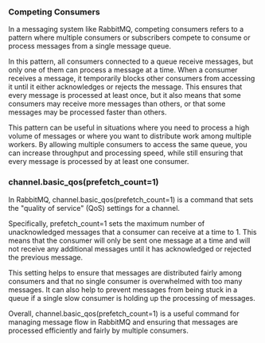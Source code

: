 ### Competing Consumers

In a messaging system like RabbitMQ, competing consumers refers to a pattern where multiple consumers or subscribers compete to consume or process messages from a single message queue.

In this pattern, all consumers connected to a queue receive messages, but only one of them can process a message at a time. When a consumer receives a message, it temporarily blocks other consumers from accessing it until it either acknowledges or rejects the message. This ensures that every message is processed at least once, but it also means that some consumers may receive more messages than others, or that some messages may be processed faster than others.

This pattern can be useful in situations where you need to process a high volume of messages or where you want to distribute work among multiple workers. By allowing multiple consumers to access the same queue, you can increase throughput and processing speed, while still ensuring that every message is processed by at least one consumer.


### channel.basic_qos(prefetch_count=1)
In RabbitMQ, channel.basic_qos(prefetch_count=1) is a command that sets the "quality of service" (QoS) settings for a channel.

Specifically, prefetch_count=1 sets the maximum number of unacknowledged messages that a consumer can receive at a time to 1. This means that the consumer will only be sent one message at a time and will not receive any additional messages until it has acknowledged or rejected the previous message.

This setting helps to ensure that messages are distributed fairly among consumers and that no single consumer is overwhelmed with too many messages. It can also help to prevent messages from being stuck in a queue if a single slow consumer is holding up the processing of messages.

Overall, channel.basic_qos(prefetch_count=1) is a useful command for managing message flow in RabbitMQ and ensuring that messages are processed efficiently and fairly by multiple consumers.